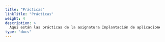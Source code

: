 ```yaml
---
title: "Prácticas"
linkTitle: "Prácticas"
weight: 4
description: >
  Aquí están las prácticas de la asignatura Implantación de aplicaciones web
type: "docs"
---
```

